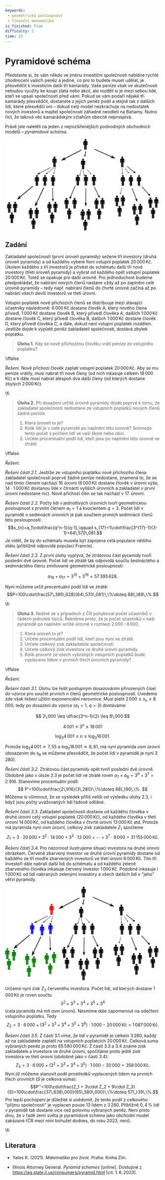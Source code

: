 ```yaml
---
keywords:
 - geometrická posloupnost
 - finanční matematika
is_finished: True
difficulty: 2
time: 25
---
```


# Pyramidové schéma

Představte si, že vám někdo ve jménu investiční společnosti nabídne
rychlé zhodnocení vašich peněz a jediné, co pro to budete muset udělat,
je přesvědčit k investicím další tři kamarády. Vaše peníze však ve
skutečnosti nebudou využity ke koupi zlata nebo akcií, ale rozdělí si je
mezi sebou lidé, kteří se upsali společnosti před vámi. Pokud se vám
podaří nějaké tři kamarády přesvědčit, dostanete z jejich peněz podíl a
stejně tak z dalších lidí, které přesvědčí oni – dokud celý model
nezkrachuje na nedostatek nových investorů a majitel společnosti záhadně
neodletí na Bahamy. Nutno říct, že taková věc kamarádským vztahům obecně
neprospívá.

Právě jste naletěli na jeden z nejrozšířenějších podvodných obchodních
modelů – *pyramidové schéma*.

![Pyramidové schéma](pyramida.png)

## Zadání 
Zakladatel společnosti (první úroveň pyramidy) sežene tři investory
(druhá úroveň pyramidy) a od každého vybere fixní vstupní poplatek
$20\,000\,\text{Kč}$. Úkolem každého z tří investorů je přivést do schématu další
tři nové investory (třetí úroveň pyramidy) a vybrat od každého opět
vstupní poplatek $20\,000\,\text{Kč}$. Totéž se opakuje pro další úrovně. Pro
jednoduchost budeme předpokládat, že nabírání nových členů nastane vždy
až po zaplnění celé úrovně pyramidy – tedy např. nabírání členů do
čtvrté úrovně začíná až po nabrání všech devíti investorů ve třetí
úrovni.

Vstupní poplatek nově příchozích členů se distribuuje mezi stávající
účastníky následovně: $6\,000\,\text{Kč}$ dostane člověk A, který nového člena
přivedl, $1\,000\,\text{Kč}$ dostane člověk B, který přivedl člověka A, dalších
$1\,000\,\text{Kč}$ dostane člověk C, který přivedl člověka B, dalších $1\,000\,\text{Kč}$
dostane člověk D, který přivedl člověka C, a dále, dokud není vstupní
poplatek rozdělen. Jestliže dojde k výplatě peněz zakladateli
společnosti, dostává zbytek poplatku.

> **Úloha 1.** 
>Kdy se nově příchozímu člověku vrátí peníze ze vstupního poplatku?

\iffalse

*Řešení.* Nově příchozí člověk zaplatí vstupní poplatek $20\,000\,\text{Kč}$. Aby se mu
peníze vrátily, musí nabrat tři nové členy (od nich inkasuje celkem $18\,000\,\text{Kč}$) a
ti dále musí nabrat alespoň dva další členy (od kterých dostane zbylých $2\,000\,\text{Kč}$).

\fi

>**Úloha 2.**
>Při dosažení určité úrovně pyramidy dojde poprvé k tomu, že
>zakladatel společnosti nedostane ze vstupních poplatků nových členů
>žádné peníze.
>
> 1. Která úroveň to je?
> 2. Kolik lidí je v celé pyramidě po naplnění této úrovně? Srovnejte
>    tento počet s počtem lidí ve vaší škole nebo obci.
> 3. Určete procentuální podíl lidí, kteří jsou po naplnění této
>    úrovně ve ztrátě.

\iffalse

*Řešení.*

*Řešení části 2.1.*  Jestliže ze vstupního poplatku nově příchozího člena
zakladatel společnosti poprvé žádné peníze nedostane, znamená to, že se nad
tímto členem nachází 16 úrovní ($6\,000\,\text{Kč}$ dostane člověk v úrovni výše, $14\cdot
1\,000\,\text{Kč}$ dostanou lidé v čtrnácti vyšších úrovních a zakladatel v první úrovni
nedostane nic). Nově příchozí člen se tak nachází v 17. úrovni.

*Řešení části 2.2.* Počty lidí v jednotlivých úrovních tvoří geometrickou
posloupnost s prvním členem $a_1=1$ a kvocientem $q=3$. 
Počet lidí v pyramidě o sedmnácti úrovních je pak součtem prvních sedmnácti členů této
posloupnosti: $$s_{n}=a_1\cdot\frac{q^n-1}{q-1},\qquad
s_{17}=1\cdot\frac{3^{17}-1}{3-1}=64\,570\,081.$$ Je vidět, že by do schématu
musela být zapojena celá populace většího státu (přibližně odpovídá populaci
Francie).

*Řešení části 2.3.* Z první úlohy vyplývá, že ztrátovou část pyramidy tvoří
poslední dvě úrovně. Počet lidí ve ztrátě tak odpovídá součtu šestnáctého 
a sedmnáctého členu zmiňované geometrické posloupnosti:

$$
a_{16}+a_{17}=3^{15}+3^{16}=57\,395\,628.
$$

Nyní můžeme určit procentuální podíl lidí ve ztrátě:
$$P=100\cdot\frac{57\,395\,628}{64\,570\,081}\,\%\doteq 88{,}89\,\%.$$

\fi

>**Úloha 3.** 
>Reálně se v případech z ČR pohyboval počet účastníků v řádech
>jednotek tisíců. Řekněme proto, že je počet účastníků v naší
>pyramidě po naplnění určité úrovně v rozmezí $2\,000\,–\,8\,000$.
>
>1.  Která úroveň to je?
>2.  Určete procentuální podíl lidí, kteří jsou nyní ve ztrátě.
>3.  Určete celkový zisk zakladatele společnosti.
>4.  Určete celkový zisk investora ve druhé úrovni pyramidy.
>5.  Kolik procent ze všech vybraných vstupních poplatků bude
>    vyplaceno lidem v prvních třech úrovních pyramidy?

\iffalse

*Řešení.*

*Řešení části 3.1.* Úlohu lze řešit postupným dosazováním přirozených čísel do
vzorce pro součet prvních $n$ členů geometrické posloupnosti. Uvedeme zde však
řešení užitím exponenciální nerovnice. Musí platit $2\,000 \leq s_n \leq  8\,000$, tedy po dosazení do vzorce ($a_1=1$, $q=3$) 
dostáváme: 

$$
2\,000  \leq  \dfrac{3^n-1}{2}  \leq  8\,000
$$ 

$$
4\,001  \leq   3^n  \leq   16\,001
$$ 

$$
\log_3 4\,001  \leq   n  \leq   \log_3 16\,001.
$$ 

Protože
$\log_3 4\,001 \doteq 7{,}55$ a $\log_3 16\,001 \doteq 8{,}81$, 
má nyní pyramida osm úrovní (dosazením do $s_8$ se můžeme přesvědčit, že počet lidí v pyramidě 
je nyní $3\,280$).

*Řešení části 3.2.* Ztrátovou část pyramidy opět tvoří poslední dvě úrovně.
Obdobně jako v úloze 2.3 je počet lidí ve ztrátě roven $a_7+a_8=3^6+3^7=2\ 916$.
Stanovíme procentuální podíl: 
$$
P'=100\cdot\frac{2\,916}{3\,280}\,\%\doteq 88{,}90\,\%.
$$ 
Můžeme si všimnout, že se výsledek příliš neliší od výsledku úlohy
2.3, i když jsou počty uvažovaných lidí řádově odlišné.

*Řešení části 3.3.* Zakladatel společnosti dostane od každého člověka v druhé úrovni celý vstupní 
poplatek ($20\,000\,\text{Kč}$), od každého člověka v třetí úrovni $14\,000\,\text{Kč}$, od každého člověka 
v čtvrté úrovni $13\,000\,\text{Kč}$ atd. Protože má pyramida nyní osm úrovní, celkový zisk 
zakladatele $Z_1$ spočteme
$$Z_1=3\cdot 20\,000 + 3^2\cdot 14\,000 + 3^3\cdot 13\ 000 + \cdots + 3^7\cdot 9\,000 = 31\,155\,000\,\text{Kč}.$$

*Řešení části 3.4.* Pro názornost ilustrujeme situaci investora na druhé úrovni
obrázkem. Červeně zbarvený investor ve druhé úrovni pyramidy dostane od každého
ze tří modře zbarvených investorů ve třetí úrovni $6\,000\,\text{Kč}$. Tito tři investoři
dále nabrali další lidi do schématu a od každého zeleně zbarveného člověka
inkasuje červený investor $1\,000\,\text{Kč}$. Podobně inkasuje i $1\,000\,\text{Kč}$ od lidí
nabraných zelenými investory a všech dalších lidí v "jeho" větvi pyramidy.

![Ilustrace k úloze 3.4](pyramida2.png)

Určeme nyní zisk $Z_2$ červeného investora. Počet lidí, od kterých dostane $1\,000\,\text{Kč}$ je
roven součtu $$3^2 + 3^3 + 3^4 + 3^5 + 3^6$$ (celá pyramida má mít osm úrovní).
Nesmíme dále zapomenout na odečtení vstupního poplatku. Tedy 
$$Z_2=3\cdot 6\,000 + (3^2+3^3 + 3^4 + 3^5 + 3^6 )\cdot 1\,000 - 20\,000\,\text{Kč} = 1\,087\,000\,\text{Kč}.$$

*Řešení části 3.5.* Z části 3.1 víme, že lidí v pyramidě je celkem $3\,280$, každý
až na zakladatele zaplatil na vstupních poplatcích $20\,000\,\text{Kč}$. Celková suma
vybraných peněz je proto $65\,580\,000\,\text{Kč}$. Z částí 3.3 a 3.4 známe zisk zakladatele
a investora ve druhé úrovni, spočítáme proto ještě zisk investora ve třetí
úrovni (obdobně jako v části 3.4): 
$$Z_3=3\cdot 6\,000 + (3^2+3^3 + 3^4 + 3^5)\cdot 1\,000 - 20\,000 = 358\,000\,\text{Kč}.$$
Nyní již můžeme stanovit podíl prostředků vyplacených lidem na prvních třech
úrovních ($S$ je celková suma): 
$$P''=100\cdot\frac{Z_1 + 3\cdot Z_2 + 9\cdot Z_3}{S}=100\cdot\frac{37\,638\,000}{65\,580\,000}\,\%\doteq 57{,}39\,\%.$$
Pro lepší pochopení je důležité si uvědomit, že tento podíl z celkového "příjmu
společnosti" je vyplacen pouze $13$ lidem z $3\,280.$ Přibližně $0{,}4\,\%$ lidí v
pyramidě tak dostane více než polovinu vybraných peněz. Není proto divu, že v
řadě zemí světa je pyramidové schéma jako obchodní model zakázané (ČR mezi nimi
bohužel dodnes, do roku 2023, není).

\fi

## Literatura

* Yates K. (2021). *Matematika pro život*. Praha: Kniha Zlín.

* Illinois Attorney General. *Pyramid schemes* [online]. Dostupné z
<https://ag.state.il.us/consumers/pyramid.html> [cit. 1. 6. 2023].

